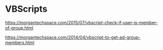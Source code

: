 # VBScripts
https://morgantechspace.com/2015/07/vbscript-check-if-user-is-member-of-group.html

https://morgantechspace.com/2014/04/vbscript-to-get-ad-group-members.html
